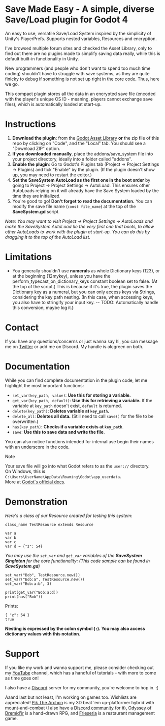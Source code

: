 # Save Made Easy - A simple, diverse Save/Load plugin for Godot 4
An easy to use, versatile Save/Load System inspired by the simplicity of Unity's PlayerPrefs. Supports nested variables, Resources and encryption.

I've browsed multiple forum sites and checked the Asset Library, only to find out there are no plugins made to simplify saving data really, while this is default built-in functionality in Unity.

New programmers (and people who don't want to spend too much time coding) shouldn't have to struggle with save systems, as they are quite finicky to debug if something is not set up right in the core code. Thus, here we go.

This compact plugin stores all the data in an encrypted save file (encoded with the player's unique OS ID - meaning, players cannot exchange save files), which is automatically loaded at start-up.  


# Instructions
1. **Download the plugin**: from the <ins>Godot Asset Library</ins> **or** the zip file of this repo by clicking on "Code", and the "Local" tab. You should see a "Download ZIP" option.
2. **If you downloaded manually**, place the addons/save_system file into your project directory, ideally into a folder called "addons".
3. **Enable the plugin**: Go to Godot's Plugins tab (Project -> Project Settings -> Plugins) and tick "Enable" by the plugin. (If the plugin doesn't show up, you may need to restart the editor.)
4. **Set the SaveSystem AutoLoad as the first one in the boot order** by going to Project -> Project Settings -> AutoLoad. This ensures other AutoLoads relying on it will already have the Save System loaded by the time they are initialized.
5. You're good to go! **Don't forget to read the documentation.** You can modify the save file name (`const file_name`) at the top of the **SaveSystem.gd** script.

*Note: You may want to visit Project -> Project Settings -> AutoLoads and make the SaveSystem AutoLoad be the very first one that boots, to allow other AutoLoads to work with the plugin at start-up. You can do this by dragging it to the top of the AutoLoad list.*

# Limitations
- You generally shouldn't use **numerals** as whole Dictionary keys (123), or at the beginning (12mykey), unless you have the perform_typecast_on_dictionary_keys constant boolean set to false. (At the top of the script.) This is because if it's true, the plugin saves the Dictionary key as a numeral, but you can only access keys via Strings, considering the key path nesting. (In this case, when accessing keys, you also have to stringify your input key. -- TODO: Automatically handle this conversion, maybe log it.)

# Contact
If you have any questions/concerns or just wanna say hi, you can message me on [Twitter](https://twitter.com/olcgreen) or add me on Discord. My handle is olcgreen on both.


# Documentation
While you can find complete documentation in the plugin code, let me highlight the most important functions:
- `set_var(key_path, value)`: **Use this for storing a variable.**
- `get_var(key_path, default)`: **Use this for retrieving a variable.** If the variable at `key_path` doesn't exist, `default` is returned.
- `delete(key_path)`: **Deletes variable at `key_path`.**
- `delete_all`: **Deletes all data.** (Still need to call `save()` for the file to be overwritten.)
- `has(key_path)`: **Checks if a variable exists at `key_path`.**
- `save`: **Use this to save data and write the file.**

You can also notice functions intended for internal use begin their names with an underscore in the code.

> [!NOTE]
> Your save file will go into what Godot refers to as the `user://` directory.  
> On Windows, this is `C:\Users\UserName\AppData\Roaming\Godot\app_userdata`.  
> More at [Godot's official docs](https://docs.godotengine.org/en/stable/tutorials/io/data_paths.html).


# Demonstration
_Here's a class of our Resource created for testing this system:_

```GDScript
class_name TestResource extends Resource

var a
var b
var c
var d = {"z": 54}
```

_You may use the `set_var` and `get_var` variables of the **SaveSystem Singleton** for the core functionality: (This code sample can be found in **SaveSystem.gd**)_

```GDScript
set_var("Bob", TestResource.new())
set_var("Bob:a", TestResource.new())
set_var("Bob:a:b", 3)

print(get_var("Bob:a:d))
print(has("Bob"))
```
Prints:
```
{ "z": 54 }
true
```

**Nesting is expressed by the colon symbol (`:`). You may also access dictionary values with this notation.**


# Support
If you like my work and wanna support me, please consider checking out my [YouTube](https://www.youtube.com/@AdamsGodotTutorials) channel, which has a handful of tutorials - with more to come as time goes on!

I also have a [Discord](https://discord.gg/vhpYfYZSWh) server for my community, you're welcome to hop in. :)

Aaand last but not least, I'm working on games too. Wishlists are appreciated! [Pik The Archon](https://store.steampowered.com/app/3373330/Pik_the_Archon/) is my 3D beat 'em up-platformer hybrid with mount-and-combat (I also have a [Discord community](https://discord.gg/taTX4bAe5n) for it), [Odyssey of Dremid'ir](https://store.steampowered.com/app/2134530/Odyssey_of_Dremidir/) is a hand-drawn RPG, and [Frieseria](https://store.steampowered.com/app/2591170/Frieseria_The_Grand_Reopening/) is a restaurant management game.
